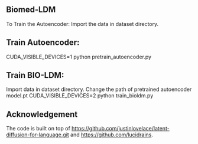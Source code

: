 ## Biomed-LDM
To Train the Autoencoder:
Import the data in dataset directory.

## Train Autoencoder:
CUDA_VISIBLE_DEVICES=1 python pretrain_autoencoder.py

## Train BIO-LDM:
Import data in dataset directory.
Change the path of pretrained autoencoder model.pt 
CUDA_VISIBLE_DEVICES=2 python train_bioldm.py

## Acknowledgement
The code is built on top of https://github.com/justinlovelace/latent-diffusion-for-language.git and https://github.com/lucidrains.
